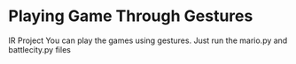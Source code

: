 # Playing Game Through Gestures
 IR Project
 You can play the games using gestures.
Just run the mario.py and battlecity.py files
